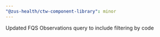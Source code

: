 ```yaml
---
"@zus-health/ctw-component-library": minor
---
```


Updated FQS Observations query to include filtering by code
